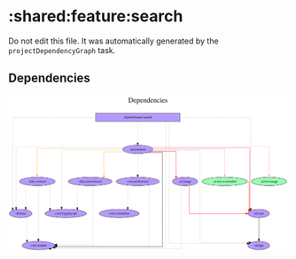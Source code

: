 # :shared:feature:search

Do not edit this file.
It was automatically generated by the `projectDependencyGraph` task.

## Dependencies
![](assets/module_dependency_graph.svg)
